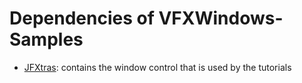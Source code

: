 Dependencies of VFXWindows-Samples
===============================

- [JFXtras](http://jfxtras.org/): contains the window control that is used by the tutorials